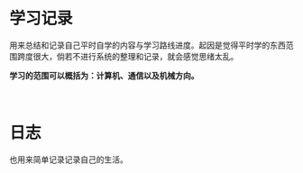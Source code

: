 # 学习记录

用来总结和记录自己平时自学的内容与学习路线进度。起因是觉得平时学的东西范围跨度很大，倘若不进行系统的整理和记录，就会感觉思绪太乱。

**学习的范围可以概括为：计算机、通信以及机械方向。**

<br/> 

# 日志
也用来简单记录记录自己的生活。